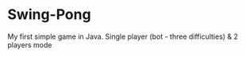 # Swing-Pong
My first simple game in Java.
Single player (bot - three difficulties) & 2 players mode
